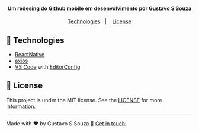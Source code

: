 <h4 align="center">
  Um redesing do Github mobile em desenvolvimento por <a href="https://www.linkedin.com/in/gustavo-silva-261415148">Gustavo S Souza</a>
</h4>

<p align="center">
  <a href="#rocket-technologies">Technologies</a>&nbsp;&nbsp;&nbsp;|&nbsp;&nbsp;&nbsp;
  <a href="#memo-license">License</a>
</p>

## :rocket: Technologies

- [ReactNative](https://reactnative.dev/)
- [axios](https://github.com/axios/axios)
- [VS Code][vscode] with [EditorConfig][vceditconfig]

## :memo: License

This project is under the MIT license. See the [LICENSE](https://github.com/Futhememe/github-clone/blob/master/LICENSE) for more information.

---

Made with ♥ by Gustavo S Souza :wave: [Get in touch!](https://www.linkedin.com/in/gustavo-silva-261415148)

[ts]: https://www.typescriptlang.org
[vscode]: https://code.visualstudio.com/
[vceditconfig]: https://marketplace.visualstudio.com/items?itemName=EditorConfig.EditorConfig
